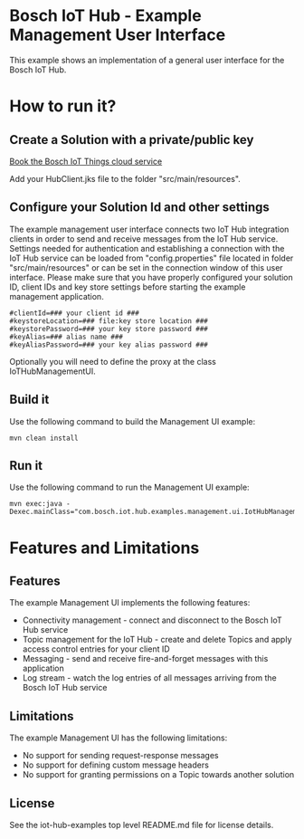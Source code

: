 # Bosch IoT Hub - Example Management User Interface 

This example shows an implementation of a general user interface for the Bosch IoT Hub.

 
# How to run it?

## Create a Solution with a private/public key

<a href="https://things.apps.bosch-iot-cloud.com/dokuwiki/doku.php?id=002_getting_started:cr_02_booking-cr-service.txt">Book the Bosch IoT Things cloud service</a>

Add your HubClient.jks file to the folder "src/main/resources".

## Configure your Solution Id and other settings

The example management user interface connects two IoT Hub integration clients in order to send and receive messages from the IoT Hub service.
Settings needed for authentication and establishing a connection with the IoT Hub service can be loaded from "config.properties" file located in folder "src/main/resources" 
or can be set in the connection window of this user interface. Please make sure that you have properly configured your solution ID, client IDs and key store settings before starting the example management application.

```
#clientId=### your client id ###
#keystoreLocation=### file:key store location ###
#keystorePassword=### your key store password ###
#keyAlias=### alias name ###
#keyAliasPassword=### your key alias password ###

```

Optionally you will need to define the proxy at the class IoTHubManagementUI.

## Build it

Use the following command to build the Management UI example:

```
mvn clean install
```


## Run it

Use the following command to run the Management UI example:

```
mvn exec:java -Dexec.mainClass="com.bosch.iot.hub.examples.management.ui.IotHubManagementUI"
```


# Features and Limitations

## Features

The example Management UI implements the following features:

* Connectivity management - connect and disconnect to the Bosch IoT Hub service
* Topic management for the IoT Hub - create and delete Topics and apply access control entries for your client ID
* Messaging - send and receive fire-and-forget messages with this application
* Log stream - watch the log entries of all messages arriving from the Bosch IoT Hub service

## Limitations

The example Management UI has the following limitations:

* No support for sending request-response messages
* No support for defining custom message headers
* No support for granting permissions on a Topic towards another solution

## License

See the iot-hub-examples top level README.md file for license details.
